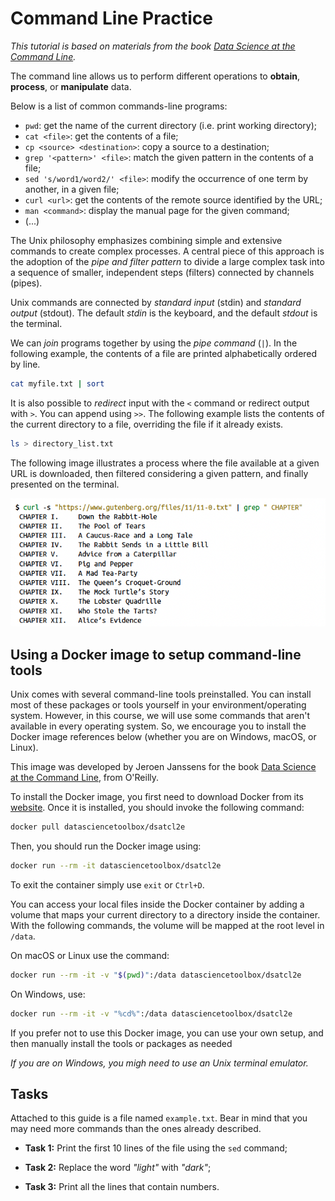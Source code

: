 # Command Line Practice

_This tutorial is based on materials from the book [Data Science at the Command Line](https://www.datascienceatthecommandline.com/)._

The command line allows us to perform different operations to **obtain**, **process**, or **manipulate** data.

Below is a list of common commands-line programs:

* `pwd`: get the name of the current directory (i.e. print working directory);
* `cat <file>`: get the contents of a file;
* `cp <source> <destination>`: copy a source to a destination;
* `grep '<pattern>' <file>`: match the given pattern in the contents of a file;
* `sed 's/word1/word2/' <file>`: modify the occurrence of one term by another, in a given file;
* `curl <url>`: get the contents of the remote source identified by the URL;
* `man <command>`: display the manual page for the given command;
* (...)

The Unix philosophy emphasizes combining simple and extensive commands to create complex processes. A central piece of this approach is the adoption of the _pipe and filter pattern_ to divide a large complex task into a sequence of smaller, independent steps (filters) connected by channels (pipes).

Unix commands are connected by _standard input_ (stdin) and _standard output_ (stdout). The default _stdin_ is the keyboard, and the default _stdout_ is the terminal.

We can _join_ programs together by using the _pipe command_ (`|`). In the following example, the contents of a file are printed alphabetically ordered by line.

```bash
cat myfile.txt | sort
```

It is also possible to _redirect_ input with the `<` command or redirect output with `>`. You can append using `>>`. The following example lists the contents of the current directory to a file, overriding the file if it already exists.

```bash
ls > directory_list.txt
```

The following image illustrates a process where the file available at a given URL is downloaded, then filtered considering a given pattern, and finally presented on the terminal.

![image](images/example.png)

## Using a Docker image to setup command-line tools 

Unix comes with several command-line tools preinstalled. You can install most of these packages or tools yourself in your environment/operating system. However, in this course, we will use some commands that aren't available in every operating system. So, we encourage you to install the Docker image references below (whether you are on Windows, macOS, or Linux). 

This image was developed by Jeroen Janssens for the book [Data Science at the Command Line](https://www.datascienceatthecommandline.com), from O'Reilly.

To install the Docker image, you first need to download Docker from its [website](www.docker.com). Once it is installed, you should invoke the following command:

```bash
docker pull datasciencetoolbox/dsatcl2e
```

Then, you should run the Docker image using:

```bash
docker run --rm -it datasciencetoolbox/dsatcl2e
```

To exit the container simply use `exit` or `Ctrl+D`.

You can access your local files inside the Docker container by adding a volume that maps your current directory to a directory inside the container. With the following commands, the volume will be mapped at the root level in `/data`.

On macOS or Linux use the command:

```bash
docker run --rm -it -v "$(pwd)":/data datasciencetoolbox/dsatcl2e
```

On Windows, use:

```bash
docker run --rm -it -v "%cd%":/data datasciencetoolbox/dsatcl2e
```

If you prefer not to use this Docker image, you can use your own setup, and then manually install the tools or packages as needed

_If you are on Windows, you migh need to use an Unix terminal emulator._


## Tasks

Attached to this guide is a file named `example.txt`. Bear in mind that you may need more commands than the ones already described.

* **Task 1:** Print the first 10 lines of the file using the `sed` command;

* **Task 2:** Replace the word _"light"_ with _"dark"_;

* **Task 3:** Print all the lines that contain numbers.